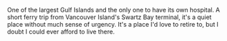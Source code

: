 One of the largest Gulf Islands and the only one to have its own hospital. A short ferry trip from Vancouver Island's Swartz Bay terminal, it's a quiet place without much sense of urgency. It's a place I'd love to retire to, but I doubt I could ever afford to live there.